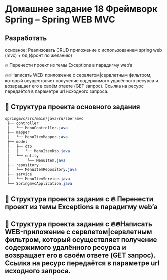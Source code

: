 # Домашнее задание 18 Фреймворк Spring – Spring WEB MVC
## Разработать 
основное:
Реализовать CRUD приложение с использованием spring web (mvc) + бд (фронт по желанию)

🔥 Перенести проект из темы
Exceptions в парадигму web’a

🔥🔥Написать WEB-приложение c сервлетом|сервлетным фильтром, который осуществляет получение содержимого удалённого ресурса и возвращает его в своём ответе (GET запрос).
Ссылка на ресурс передаётся в параметре url исходного запроса.

## 📁 Структура проекта основного задания
```css
springmvc/src/main/java/ru/sber/mvc
 ├── controller
 │   └── MenuController.java
 ├── mapper
 │   └── MenuItemMapper.java    
 ├── model
 │   ├── dto
 │   │   └── MenuItemDto.java
 │   └── entity
 │        └── MenuItem.java
 ├── repository
 │   └── MenuItemRepository.java
 ├── service
 │   └── MenuItemService.java
 └── SpringmvcApplication.java
```
## 📁 Структура проекта задания с 🔥 Перенести проект из темы Exceptions в парадигму web’a




## 📁 Структура проекта задания с 🔥🔥Написать WEB-приложение c сервлетом|сервлетным фильтром, который осуществляет получение содержимого удалённого ресурса и возвращает его в своём ответе (GET запрос). Ссылка на ресурс передаётся в параметре url исходного запроса.